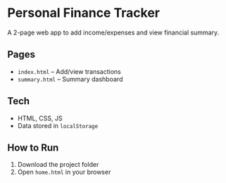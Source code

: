# Personal Finance Tracker

A 2-page web app to add income/expenses and view financial summary.

## Pages
- `index.html` – Add/view transactions
- `summary.html` – Summary dashboard

## Tech
- HTML, CSS, JS
- Data stored in `localStorage`

## How to Run
1. Download the project folder
2. Open `home.html` in your browser
